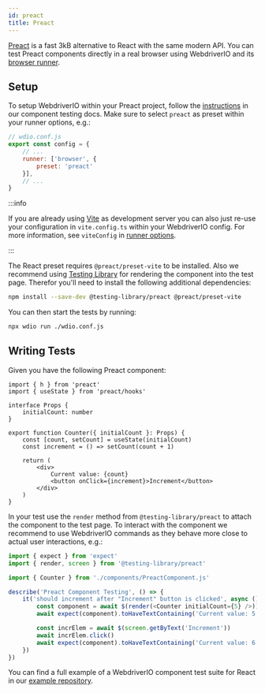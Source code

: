 ```yaml
---
id: preact
title: Preact
---
```


[Preact](https://preactjs.com/) is a fast 3kB alternative to React with the same modern API. You can test Preact components directly in a real browser using WebdriverIO and its [browser runner](/docs/runner#browser-runner).

## Setup

To setup WebdriverIO within your Preact project, follow the [instructions](/docs/component-testing#set-up) in our component testing docs. Make sure to select `preact` as preset within your runner options, e.g.:

```js
// wdio.conf.js
export const config = {
    // ...
    runner: ['browser', {
        preset: 'preact'
    }],
    // ...
}
```

:::info

If you are already using [Vite](https://vitejs.dev/) as development server you can also just re-use your configuration in `vite.config.ts` within your WebdriverIO config. For more information, see `viteConfig` in [runner options](/docs/runner#runner-options).

:::

The React preset requires `@preact/preset-vite` to be installed. Also we recommend using [Testing Library](https://testing-library.com/) for rendering the component into the test page. Therefor you'll need to install the following additional dependencies:

```sh npm2yarn
npm install --save-dev @testing-library/preact @preact/preset-vite
```

You can then start the tests by running:

```sh
npx wdio run ./wdio.conf.js
```

## Writing Tests

Given you have the following Preact component:

```tsx title="./components/Component.jsx"
import { h } from 'preact'
import { useState } from 'preact/hooks'

interface Props {
    initialCount: number
}

export function Counter({ initialCount }: Props) {
    const [count, setCount] = useState(initialCount)
    const increment = () => setCount(count + 1)

    return (
        <div>
            Current value: {count}
            <button onClick={increment}>Increment</button>
        </div>
    )
}

```

In your test use the `render` method from `@testing-library/preact` to attach the component to the test page. To interact with the component we recommend to use WebdriverIO commands as they behave more close to actual user interactions, e.g.:

```ts title="app.test.tsx"
import { expect } from 'expect'
import { render, screen } from '@testing-library/preact'

import { Counter } from './components/PreactComponent.js'

describe('Preact Component Testing', () => {
    it('should increment after "Increment" button is clicked', async () => {
        const component = await $(render(<Counter initialCount={5} />))
        await expect(component).toHaveTextContaining('Current value: 5')

        const incrElem = await $(screen.getByText('Increment'))
        await incrElem.click()
        await expect(component).toHaveTextContaining('Current value: 6')
    })
})
```

You can find a full example of a WebdriverIO component test suite for React in our [example repository](https://github.com/webdriverio/component-testing-examples/tree/main/react-typescript-vite).
